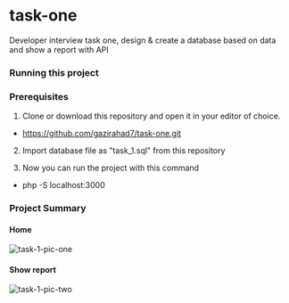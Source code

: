 # task-one
Developer interview task one, design &amp; create a database based on data and show a report with API
### Running this project



### Prerequisites


1. Clone or download this repository and open it in your editor of choice. 
 - https://github.com/gazirahad7/task-one.git
 
2. Import database file as "task_1.sql" from  this repository

3. Now you can run the project with this command

  - php -S localhost:3000  
  
 
 
 
### Project Summary

#### Home 
![task-1-pic-one](https://user-images.githubusercontent.com/65822873/184626371-feb3015a-9580-4c92-9b85-298ce0fbf7cd.jpg)

#### Show report

![task-1-pic-two](https://user-images.githubusercontent.com/65822873/184626382-2707a28e-efdd-4783-bbc1-2951c5f7976e.jpg)

